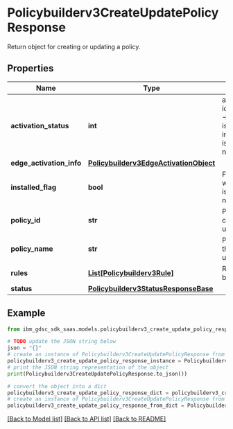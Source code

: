# Policybuilderv3CreateUpdatePolicyResponse

Return object for creating or updating a policy.

## Properties

Name | Type | Description | Notes
------------ | ------------- | ------------- | -------------
**activation_status** | **int** | activation_status identifier: 1001 -&gt; install with no issues, 1002-&gt; installed with issues, 1003 -&gt; not installed. | [optional] 
**edge_activation_info** | [**Policybuilderv3EdgeActivationObject**](Policybuilderv3EdgeActivationObject.md) |  | [optional] 
**installed_flag** | **bool** | Flag to indicate whether policy is installed or not. | [optional] 
**policy_id** | **str** | Policy id of the created or updated policy. | [optional] 
**policy_name** | **str** | Policy Name for the created or updated policy. | [optional] 
**rules** | [**List[Policybuilderv3Rule]**](Policybuilderv3Rule.md) | Rules contained by the policy. | [optional] 
**status** | [**Policybuilderv3StatusResponseBase**](Policybuilderv3StatusResponseBase.md) |  | [optional] 

## Example

```python
from ibm_gdsc_sdk_saas.models.policybuilderv3_create_update_policy_response import Policybuilderv3CreateUpdatePolicyResponse

# TODO update the JSON string below
json = "{}"
# create an instance of Policybuilderv3CreateUpdatePolicyResponse from a JSON string
policybuilderv3_create_update_policy_response_instance = Policybuilderv3CreateUpdatePolicyResponse.from_json(json)
# print the JSON string representation of the object
print(Policybuilderv3CreateUpdatePolicyResponse.to_json())

# convert the object into a dict
policybuilderv3_create_update_policy_response_dict = policybuilderv3_create_update_policy_response_instance.to_dict()
# create an instance of Policybuilderv3CreateUpdatePolicyResponse from a dict
policybuilderv3_create_update_policy_response_from_dict = Policybuilderv3CreateUpdatePolicyResponse.from_dict(policybuilderv3_create_update_policy_response_dict)
```
[[Back to Model list]](../README.md#documentation-for-models) [[Back to API list]](../README.md#documentation-for-api-endpoints) [[Back to README]](../README.md)


